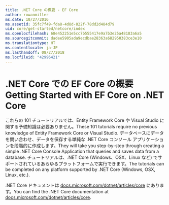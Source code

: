 ```yaml
---
title: .NET Core の概要 - EF Core
author: rowanmiller
ms.date: 10/27/2016
ms.assetid: 35fc7f49-fda8-4d8d-822f-78dd2d484d79
uid: core/get-started/netcore/index
ms.openlocfilehash: 68e452251e5cc7b555417e9a7b3e25a48183a6a5
ms.sourcegitcommit: dadee5905ada9ecdbae28363a682950383ce3e10
ms.translationtype: HT
ms.contentlocale: ja-JP
ms.lasthandoff: 08/27/2018
ms.locfileid: "42996421"
---
```

# <a name="getting-started-with-ef-core-on-net-core"></a><span data-ttu-id="3a3b5-102">.NET Core での EF Core の概要</span><span class="sxs-lookup"><span data-stu-id="3a3b5-102">Getting Started with EF Core on .NET Core</span></span>

<span data-ttu-id="3a3b5-103">これらの 101 チュートリアルでは、Entity Framework Core や Visual Studio に関する予備知識は必要ありません。</span><span class="sxs-lookup"><span data-stu-id="3a3b5-103">These 101 tutorials require no previous knowledge of Entity Framework Core or Visual Studio.</span></span> <span data-ttu-id="3a3b5-104">データベースにデータを問い合わせ、データを保存する単純な .NET Core コンソール アプリケーションを段階的に作成します。</span><span class="sxs-lookup"><span data-stu-id="3a3b5-104">They will take you step-by-step through creating a simple .NET Core Console Application that queries and saves data from a database.</span></span> <span data-ttu-id="3a3b5-105">チュートリアルは、.NET Core (Windows、OSX、Linux など) でサポートされているあらゆるプラットフォームで実行できます。</span><span class="sxs-lookup"><span data-stu-id="3a3b5-105">The tutorials can be completed on any platform supported by .NET Core (Windows, OSX, Linux, etc.).</span></span>

<span data-ttu-id="3a3b5-106">.NET Core ドキュメントは [docs.microsoft.com/dotnet/articles/core](https://docs.microsoft.com/dotnet/articles/core/) にあります。</span><span class="sxs-lookup"><span data-stu-id="3a3b5-106">You can find the .NET Core documentation at [docs.microsoft.com/dotnet/articles/core](https://docs.microsoft.com/dotnet/articles/core/).</span></span>
